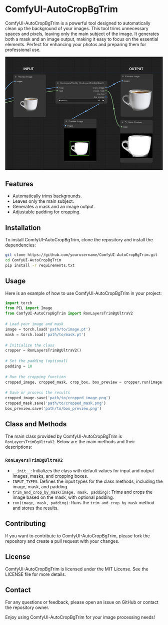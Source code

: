 # ComfyUI-AutoCropBgTrim

ComfyUI-AutoCropBgTrim is a powerful tool designed to automatically clean up the background of your images. This tool trims unnecessary spaces and pixels, leaving only the main subject of the image. It generates both a mask and an image output, making it easy to focus on the essential elements. Perfect for enhancing your photos and preparing them for professional use.

![Demo](demo.png)

## Features
- Automatically trims backgrounds.
- Leaves only the main subject.
- Generates a mask and an image output.
- Adjustable padding for cropping.

## Installation

To install ComfyUI-AutoCropBgTrim, clone the repository and install the dependencies:

```bash
git clone https://github.com/yourusername/ComfyUI-AutoCropBgTrim.git
cd ComfyUI-AutoCropBgTrim
pip install -r requirements.txt
```
## Usage
Here is an example of how to use ComfyUI-AutoCropBgTrim in your project:


```python
import torch
from PIL import Image
from ComfyUI-AutoCropBgTrim import RonLayersTrimBgUltraV2

# Load your image and mask
image = torch.load('path/to/image.pt')
mask = torch.load('path/to/mask.pt')

# Initialize the class
cropper = RonLayersTrimBgUltraV2()

# Set the padding (optional)
padding = 10

# Run the cropping function
cropped_image, cropped_mask, crop_box, box_preview = cropper.run(image, mask, padding)

# Save or process the results
cropped_image.save('path/to/cropped_image.png')
cropped_mask.save('path/to/cropped_mask.png')
box_preview.save('path/to/box_preview.png')
```
## Class and Methods

The main class provided by ComfyUI-AutoCropBgTrim is `RonLayersTrimBgUltraV2`. Below are the main methods and their descriptions:

### `RonLayersTrimBgUltraV2`

- `__init__`: Initializes the class with default values for input and output images, masks, and cropping boxes.
- `INPUT_TYPES`: Defines the input types for the class methods, including the image, mask, and padding.
- `trim_and_crop_by_mask(image, mask, padding)`: Trims and crops the image based on the mask, with optional padding.
- `run(image, mask, padding)`: Runs the `trim_and_crop_by_mask` method and stores the results.

## Contributing

If you want to contribute to ComfyUI-AutoCropBgTrim, please fork the repository and create a pull request with your changes.

## License

ComfyUI-AutoCropBgTrim is licensed under the MIT License. See the LICENSE file for more details.

## Contact

For any questions or feedback, please open an issue on GitHub or contact the repository owner.

Enjoy using ComfyUI-AutoCropBgTrim for your image processing needs!
